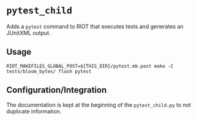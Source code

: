 `pytest_child`
==============


Adds a `pytest` command to RIOT that executes tests and generates an JUnitXML
output.


Usage
-----

    RIOT_MAKEFILES_GLOBAL_POST=${THIS_DIR}/pytest.mk.post make -C tests/bloom_bytes/ flash pytest


Configuration/Integration
-------------------------

The documentation is kept at the beginning of the `pytest_child.py` to not
duplicate information.
